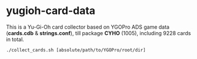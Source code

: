 # yugioh-card-data

This is a Yu-Gi-Oh card collector based on YGOPro ADS game data (__cards.cdb__ & __strings.conf__), till package __CYHO__ (1005), including 9228 cards in total.  
  

```./collect_cards.sh [absolute/path/to/YGOPro/root/dir]```  
